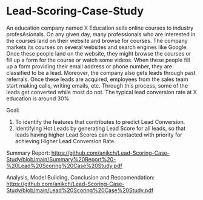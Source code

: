 # Lead-Scoring-Case-Study
An education company named X Education sells online courses to industry profesAsionals. On any given day, many professionals who are interested in 
the courses land on their website and browse for courses.
The company markets its courses on several websites and search engines like Google. Once these people land on the website, 
they might browse the courses or fill up a form for the course or watch some videos. When these people fill up a form providing their email address or phone number, 
they are classified to be a lead. Moreover, the company also gets leads through past referrals. Once these leads are acquired, employees from the sales team start making calls, 
writing emails, etc. Through this process, some of the leads get converted while most do not. The typical lead conversion rate at X education is around 30%. 

Goal: 
1. To identify the features that contributes to predict Lead Conversion. 
2. Identifying Hot Leads by generating Lead Score for all leads, so that leads having higher Lead Scores can be contacted with priority for achieving Higher Lead Conversion Rate.

Summary Report:
https://github.com/anikch/Lead-Scoring-Case-Study/blob/main/Summary%20Report%20-%20Lead%20Scoring%20Case%20Study.pdf

Analysis, Model Building, Conclusion and Reccomendation:
https://github.com/anikch/Lead-Scoring-Case-Study/blob/main/Lead%20Scoring%20Case%20Study.pdf
